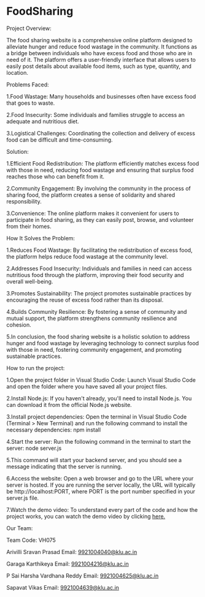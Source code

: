 # FoodSharing

Project Overview:

The food sharing website is a comprehensive online platform designed to alleviate hunger and reduce food wastage in the community. It functions as a bridge between individuals who have excess food and those who are in need of it. The platform offers a user-friendly interface that allows users to easily post details about available food items, such as type, quantity, and location.

Problems Faced:

1.Food Wastage: Many households and businesses often have excess food that goes to waste.

2.Food Insecurity: Some individuals and families struggle to access an adequate and nutritious diet.

3.Logistical Challenges: Coordinating the collection and delivery of excess food can be difficult and time-consuming.


Solution:

1.Efficient Food Redistribution: The platform efficiently matches excess food with those in need, reducing food wastage and ensuring that surplus food reaches those who can benefit from it.

2.Community Engagement: By involving the community in the process of sharing food, the platform creates a sense of solidarity and shared responsibility.

3.Convenience: The online platform makes it convenient for users to participate in food sharing, as they can easily post, browse, and volunteer from their homes.


How It Solves the Problem:

1.Reduces Food Wastage: By facilitating the redistribution of excess food, the platform helps reduce food wastage at the community level.

2.Addresses Food Insecurity: Individuals and families in need can access nutritious food through the platform, improving their food security and overall well-being.

3.Promotes Sustainability: The project promotes sustainable practices by encouraging the reuse of excess food rather than its disposal.

4.Builds Community Resilience: By fostering a sense of community and mutual support, the platform strengthens community resilience and cohesion.

5.In conclusion, the food sharing website is a holistic solution to address hunger and food wastage by leveraging technology to connect surplus food with those in need, fostering community engagement, and promoting sustainable practices.



How to run the project:


1.Open the project folder in Visual Studio Code: Launch Visual Studio Code and open the folder where you have saved all your project files.

2.Install Node.js: If you haven't already, you'll need to install Node.js. You can download it from the official Node.js website.

3.Install project dependencies: Open the terminal in Visual Studio Code (Terminal > New Terminal) and run the following command to install the necessary dependencies:
npm install

4.Start the server: Run the following command in the terminal to start the server:
node server.js

5.This command will start your backend server, and you should see a message indicating that the server is running.

6.Access the website: Open a web browser and go to the URL where your server is hosted. If you are running the server locally, the URL will typically be http://localhost:PORT, where PORT is the port number specified in your server.js file.

7.Watch the demo video: To understand every part of the code and how the project works, you can watch the demo video by clicking [here.](https://drive.google.com/drive/folders/1Ons8_k336ZkcVlEeuCI6lTRLwdNKuOYA?usp=drive_link)


Our Team:

Team Code: VH075

Arivilli Sravan Prasad
Email: 9921004040@klu.ac.in

Garaga Karthikeya
Email: 9921004216@klu.ac.in

P Sai Harsha Vardhana Reddy
Email: 9921004625@klu.ac.in

Sapavat Vikas
Email: 9921004639@klu.ac.in

